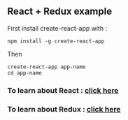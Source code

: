 ## React + Redux example

First install create-react-app with :
```
npm install -g create-react-app
```
Then
```
create-react-app app-name
cd app-name
```
### To learn about React : [click here](https://www.codecademy.com/learn/react-101)

### To learn about Redux : [click here](http://redux.js.org/)